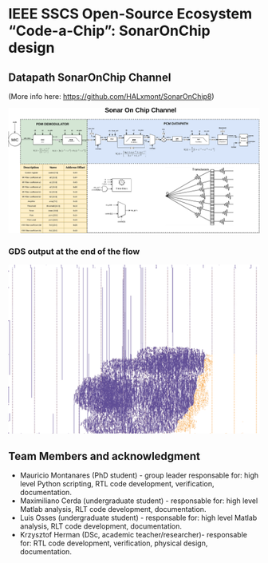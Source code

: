 # IEEE SSCS Open-Source Ecosystem “Code-a-Chip”: SonarOnChip design

## Datapath SonarOnChip Channel

(More info here: https://github.com/HALxmont/SonarOnChip8)

![Untitled](IEEE%20SSCS%20Open-Source%20Ecosystem%20%E2%80%9CCode-a-Chip%E2%80%9D%20Sona%200f883db2acb843fba796800a9f082187/Untitled.png)

### GDS output at the end of the flow

![GDS.png](IEEE%20SSCS%20Open-Source%20Ecosystem%20%E2%80%9CCode-a-Chip%E2%80%9D%20Sona%200f883db2acb843fba796800a9f082187/GDS.png)

## Team Members and acknowledgment

- Mauricio Montanares (PhD student) - group leader responsable 
for: high level Python scripting, RTL code development, verification, 
documentation.
- Maximiliano Cerda (undergraduate student) - responsable for: high level Matlab analysis, RLT code development, documentation.
- Luis Osses (undergraduate student)  - responsable for: high level Matlab analysis, RLT code development, documentation.
- Krzysztof Herman (DSc, academic teacher/researcher)- responsable for: 
RTL code development, verification, physical design, documentation.